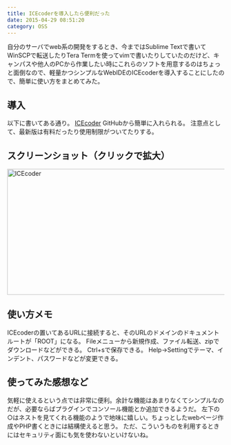 ```yaml
---
title: ICEcoderを導入したら便利だった
date: 2015-04-29 08:51:20
category: OSS
---
```


自分のサーバでweb系の開発をするとき、今まではSublime Textで書いてWinSCPで転送したりTera Termを使ってvimで書いたりしていたのだけど、キャンパスや他人のPCから作業したい時にこれらのソフトを用意するのはちょっと面倒なので、軽量かつシンプルなWebIDEのICEcoderを導入することにしたので、簡単に使い方をまとめてみた。

## 導入

以下に書いてある通り。
<a href="https://github.com/mattpass/ICEcoder">ICEcoder</a>
GitHubから簡単に入れられる。
注意点として、最新版は有料だったり使用制限がついてたりする。

## スクリーンショット（クリックで拡大）

<a href="https://salmon2073.net/wp/wp-content/uploads/2015/04/ICEcoder.png"><img src="https://salmon2073.net/wp/wp-content/uploads/2015/04/ICEcoder-300x146.png" alt="ICEcoder" width="600" height="292" class="alignnone size-medium wp-image-483" /></a>

## 使い方メモ

ICEcoderの置いてあるURLに接続すると、そのURLのドメインのドキュメントルートが「ROOT」になる。
Fileメニューから新規作成、ファイル転送、zipでダウンロードなどができる。
Ctrl+sで保存できる。
Help->Settingでテーマ、インデント、パスワードなどが変更できる。

## 使ってみた感想など

気軽に使えるという点では非常に便利。余計な機能はあまりなくてシンプルなのだが、必要ならばプラグインでコンソール機能とか追加できるようだ。
左下の○はネストを見てくれる機能のようで地味に嬉しい。ちょっとしたwebページ作成やPHP書くときには結構使えると思う。
ただ、こういうものを利用するときにはセキュリティ面にも気を使わないといけないね。

